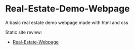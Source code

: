 # Real-Estate-Demo-Webpage
A basic real estate demo webpage made with html and css

Static site review:
+ [Real-Estate-Webpage](https://defkiehaust.github.io/Real-Estate-Demo-Webpage/)
